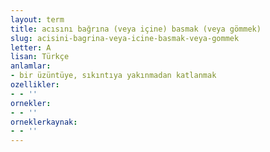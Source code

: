 ```yaml
---
layout: term
title: acısını bağrına (veya içine) basmak (veya gömmek)
slug: acisini-bagrina-veya-icine-basmak-veya-gommek
letter: A
lisan: Türkçe
anlamlar:
- bir üzüntüye, sıkıntıya yakınmadan katlanmak
ozellikler:
- - ''
ornekler:
- - ''
orneklerkaynak:
- - ''
---
```

